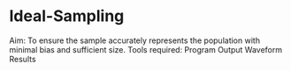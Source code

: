# Ideal-Sampling
Aim:
To ensure the sample accurately represents the population with minimal bias and sufficient size.
Tools required:
Program
Output Waveform
Results
